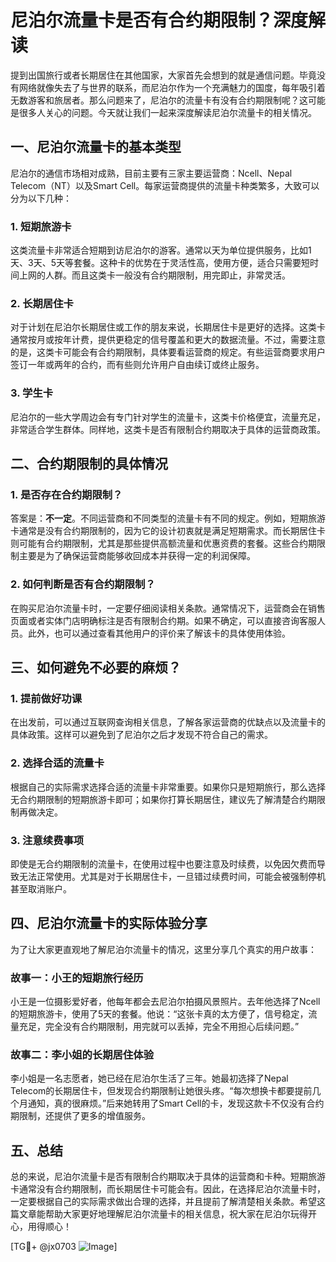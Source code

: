 # 尼泊尔流量卡是否有合约期限制？深度解读

提到出国旅行或者长期居住在其他国家，大家首先会想到的就是通信问题。毕竟没有网络就像失去了与世界的联系，而尼泊尔作为一个充满魅力的国度，每年吸引着无数游客和旅居者。那么问题来了，尼泊尔的流量卡有没有合约期限制呢？这可能是很多人关心的问题。今天就让我们一起来深度解读尼泊尔流量卡的相关情况。

## 一、尼泊尔流量卡的基本类型

尼泊尔的通信市场相对成熟，目前主要有三家主要运营商：Ncell、Nepal Telecom（NT）以及Smart Cell。每家运营商提供的流量卡种类繁多，大致可以分为以下几种：

### 1. 短期旅游卡
这类流量卡非常适合短期到访尼泊尔的游客。通常以天为单位提供服务，比如1天、3天、5天等套餐。这种卡的优势在于灵活性高，使用方便，适合只需要短时间上网的人群。而且这类卡一般没有合约期限制，用完即止，非常灵活。

### 2. 长期居住卡
对于计划在尼泊尔长期居住或工作的朋友来说，长期居住卡是更好的选择。这类卡通常按月或按年计费，提供更稳定的信号覆盖和更大的数据流量。不过，需要注意的是，这类卡可能会有合约期限制，具体要看运营商的规定。有些运营商要求用户签订一年或两年的合约，而有些则允许用户自由续订或终止服务。

### 3. 学生卡
尼泊尔的一些大学周边会有专门针对学生的流量卡，这类卡价格便宜，流量充足，非常适合学生群体。同样地，这类卡是否有限制合约期取决于具体的运营商政策。

## 二、合约期限制的具体情况

### 1. 是否存在合约期限制？
答案是：**不一定**。不同运营商和不同类型的流量卡有不同的规定。例如，短期旅游卡通常是没有合约期限制的，因为它的设计初衷就是满足短期需求。而长期居住卡则可能有合约期限制，尤其是那些提供高额流量和优惠资费的套餐。这些合约期限制主要是为了确保运营商能够收回成本并获得一定的利润保障。

### 2. 如何判断是否有合约期限制？
在购买尼泊尔流量卡时，一定要仔细阅读相关条款。通常情况下，运营商会在销售页面或者实体门店明确标注是否有限制合约期。如果不确定，可以直接咨询客服人员。此外，也可以通过查看其他用户的评价来了解该卡的具体使用体验。

## 三、如何避免不必要的麻烦？

### 1. 提前做好功课
在出发前，可以通过互联网查询相关信息，了解各家运营商的优缺点以及流量卡的具体政策。这样可以避免到了尼泊尔之后才发现不符合自己的需求。

### 2. 选择合适的流量卡
根据自己的实际需求选择合适的流量卡非常重要。如果你只是短期旅行，那么选择无合约期限制的短期旅游卡即可；如果你打算长期居住，建议先了解清楚合约期限制再做决定。

### 3. 注意续费事项
即使是无合约期限制的流量卡，在使用过程中也要注意及时续费，以免因欠费而导致无法正常使用。尤其是对于长期居住卡，一旦错过续费时间，可能会被强制停机甚至取消账户。

## 四、尼泊尔流量卡的实际体验分享

为了让大家更直观地了解尼泊尔流量卡的情况，这里分享几个真实的用户故事：

### 故事一：小王的短期旅行经历
小王是一位摄影爱好者，他每年都会去尼泊尔拍摄风景照片。去年他选择了Ncell的短期旅游卡，使用了5天的套餐。他说：“这张卡真的太方便了，信号稳定，流量充足，完全没有合约期限制，用完就可以丢掉，完全不用担心后续问题。”

### 故事二：李小姐的长期居住体验
李小姐是一名志愿者，她已经在尼泊尔生活了三年。她最初选择了Nepal Telecom的长期居住卡，但发现合约期限制让她很头疼。“每次想换卡都要提前几个月通知，真的很麻烦。”后来她转用了Smart Cell的卡，发现这款卡不仅没有合约期限制，还提供了更多的增值服务。

## 五、总结

总的来说，尼泊尔流量卡是否有限制合约期取决于具体的运营商和卡种。短期旅游卡通常没有合约期限制，而长期居住卡可能会有。因此，在选择尼泊尔流量卡时，一定要根据自己的实际需求做出合理的选择，并且提前了解清楚相关条款。希望这篇文章能帮助大家更好地理解尼泊尔流量卡的相关信息，祝大家在尼泊尔玩得开心，用得顺心！

[TG💪+ @jx0703 ![Image](https://github.com/user-attachments/assets/dbca1d08-cadb-493c-b0ec-ad6f7a83f270)]